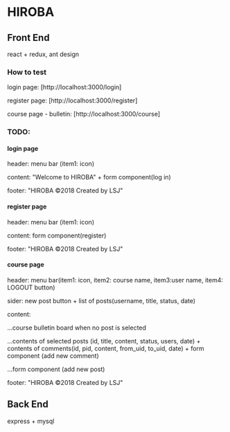 # HIROBA

## Front End
react + redux, ant design

### How to test

login page: [http://localhost:3000/login]

register page: [http://localhost:3000/register]

course page - bulletin: [http://localhost:3000/course]

### TODO:

#### login page
header: menu bar (item1: icon)

content: "Welcome to HIROBA" + form component(log in)

footer: "HIROBA ©2018 Created by LSJ"

#### register page
header: menu bar (item1: icon)

content: form component(register)

footer: "HIROBA ©2018 Created by LSJ"

#### course page 
header: menu bar(item1: icon, item2: course name, item3:user name, item4: LOGOUT button)

sider: new post button + list of posts(username, title, status, date)

content:

...course bulletin board when no post is selected

...contents of selected posts (id, title, content, status, users, date) + contents of comments(id, pid, content, from_uid, to_uid, date) + form component (add new comment)

...form component (add new post)

footer: "HIROBA ©2018 Created by LSJ"


## Back End

express + mysql
